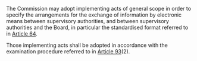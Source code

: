 The Commission may adopt implementing acts of general scope in order to specify the arrangements for the exchange of information by electronic means between supervisory authorities, and between supervisory authorities and the Board, in particular the standardised format referred to in [Article 64](/gdpr/articles/64-opinion-of-board/).

Those implementing acts shall be adopted in accordance with the examination procedure referred to in [Article 93](/gdpr/articles/93-committee-procedure/)(2).
